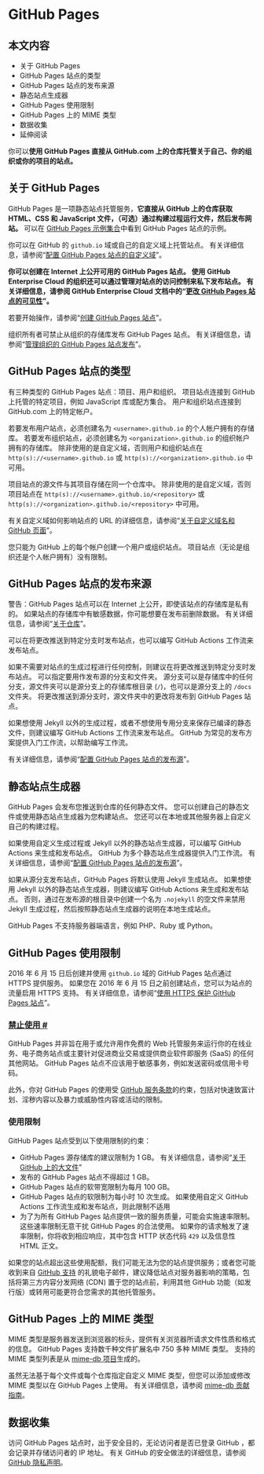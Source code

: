 # GitHub Pages



## 本文内容

- 关于 GitHub Pages
- GitHub Pages 站点的类型
- GitHub Pages 站点的发布来源
- 静态站点生成器
- GitHub Pages 使用限制
- GitHub Pages 上的 MIME 类型
- 数据收集
- 延伸阅读

你可以**使用 GitHub Pages 直接从 GitHub.com 上的仓库托管关于自己、你的组织或你的项目的站点。**

## 关于 GitHub Pages 

GitHub Pages 是一项静态站点托管服务，**它直接从 GitHub 上的仓库获取 HTML、CSS 和 JavaScript 文件，（可选）通过构建过程运行文件，然后发布网站。** 可以在 [GitHub Pages 示例集合](https://github.com/collections/github-pages-examples)中看到 GitHub Pages 站点的示例。

你可以在 GitHub 的 `github.io` 域或自己的自定义域上托管站点。 有关详细信息，请参阅“[配置 GitHub Pages 站点的自定义域](https://docs.github.com/zh/pages/configuring-a-custom-domain-for-your-github-pages-site)”。

**你可以创建在 Internet 上公开可用的 GitHub Pages 站点。 使用 GitHub Enterprise Cloud 的组织还可以通过管理对站点的访问控制来私下发布站点。 有关详细信息，请参阅 GitHub Enterprise Cloud 文档中的“[更改 GitHub Pages 站点的可见性](https://docs.github.com/zh/enterprise-cloud@latest/pages/getting-started-with-github-pages/changing-the-visibility-of-your-github-pages-site)”。**

若要开始操作，请参阅“[创建 GitHub Pages 站点](https://docs.github.com/zh/pages/getting-started-with-github-pages/creating-a-github-pages-site)”。

组织所有者可禁止从组织的存储库发布 GitHub Pages 站点。 有关详细信息，请参阅“[管理组织的 GitHub Pages 站点发布](https://docs.github.com/zh/organizations/managing-organization-settings/managing-the-publication-of-github-pages-sites-for-your-organization)”。

## GitHub Pages 站点的类型 

有三种类型的 GitHub Pages 站点：项目、用户和组织。 项目站点连接到 GitHub 上托管的特定项目，例如 JavaScript 库或配方集合。 用户和组织站点连接到 GitHub.com 上的特定帐户。

若要发布用户站点，必须创建名为 `<username>.github.io` 的个人帐户拥有的存储库。 若要发布组织站点，必须创建名为 `<organization>.github.io` 的组织帐户拥有的存储库。 除非使用的是自定义域，否则用户和组织站点在 `http(s)://<username>.github.io` 或 `http(s)://<organization>.github.io` 中可用。

项目站点的源文件与其项目存储在同一个仓库中。 除非使用的是自定义域，否则项目站点在 `http(s)://<username>.github.io/<repository>` 或 `http(s)://<organization>.github.io/<repository>` 中可用。

有关自定义域如何影响站点的 URL 的详细信息，请参阅“[关于自定义域名和 GitHub 页面](https://docs.github.com/zh/pages/configuring-a-custom-domain-for-your-github-pages-site/about-custom-domains-and-github-pages)”。

您只能为 GitHub 上的每个帐户创建一个用户或组织站点。 项目站点（无论是组织还是个人帐户拥有）没有限制。

## GitHub Pages 站点的发布来源

警告：GitHub Pages 站点可以在 Internet 上公开，即使该站点的存储库是私有的。 如果站点的存储库中有敏感数据，你可能想要在发布前删除数据。 有关详细信息，请参阅“[关于仓库](https://docs.github.com/zh/repositories/creating-and-managing-repositories/about-repositories#about-repository-visibility)”。

可以在将更改推送到特定分支时发布站点，也可以编写 GitHub Actions 工作流来发布站点。

如果不需要对站点的生成过程进行任何控制，则建议在将更改推送到特定分支时发布站点。 可以指定要用作发布源的分支和文件夹。 源分支可以是存储库中的任何分支，源文件夹可以是源分支上的存储库根目录 (`/`)，也可以是源分支上的 `/docs` 文件夹。 将更改推送到源分支时，源文件夹中的更改将发布到 GitHub Pages 站点。

如果想使用 Jekyll 以外的生成过程，或者不想使用专用分支来保存已编译的静态文件，则建议编写 GitHub Actions 工作流来发布站点。 GitHub 为常见的发布方案提供入门工作流，以帮助编写工作流。

有关详细信息，请参阅“[配置 GitHub Pages 站点的发布源](https://docs.github.com/zh/pages/getting-started-with-github-pages/configuring-a-publishing-source-for-your-github-pages-site)”。

## 静态站点生成器 

GitHub Pages 会发布您推送到仓库的任何静态文件。 您可以创建自己的静态文件或使用静态站点生成器为您构建站点。 您还可以在本地或其他服务器上自定义自己的构建过程。

如果使用自定义生成过程或 Jekyll 以外的静态站点生成器，可以编写 GitHub Actions 来生成和发布站点。 GitHub 为多个静态站点生成器提供入门工作流。 有关详细信息，请参阅“[配置 GitHub Pages 站点的发布源](https://docs.github.com/zh/pages/getting-started-with-github-pages/configuring-a-publishing-source-for-your-github-pages-site)”。

如果从源分支发布站点，GitHub Pages 将默认使用 Jekyll 生成站点。 如果想使用 Jekyll 以外的静态站点生成器，则建议编写 GitHub Actions 来生成和发布站点。 否则，通过在发布源的根目录中创建一个名为 `.nojekyll` 的空文件来禁用 Jekyll 生成过程，然后按照静态站点生成器的说明在本地生成站点。

GitHub Pages 不支持服务器端语言，例如 PHP、Ruby 或 Python。

## GitHub Pages 使用限制 

2016 年 6 月 15 日后创建并使用 `github.io` 域的 GitHub Pages 站点通过 HTTPS 提供服务。 如果您在 2016 年 6 月 15 日之前创建站点，您可以为站点的流量启用 HTTPS 支持。 有关详细信息，请参阅“[使用 HTTPS 保护 GitHub Pages 站点](https://docs.github.com/zh/pages/getting-started-with-github-pages/securing-your-github-pages-site-with-https)”。

### [禁止使用 #](https://docs.github.com/zh/pages/getting-started-with-github-pages/about-github-pages#prohibited-uses)

GitHub Pages 并非旨在用于或允许用作免费的 Web 托管服务来运行你的在线业务、电子商务站点或主要针对促进商业交易或提供商业软件即服务 (SaaS) 的任何其他网站。 GitHub Pages 站点不应该用于敏感事务，例如发送密码或信用卡号码。

此外，你对 GitHub Pages 的使用受 [GitHub 服务条款](https://docs.github.com/zh/site-policy/github-terms/github-terms-of-service)的约束，包括对快速致富计划、淫秽内容以及暴力或威胁性内容或活动的限制。

### 使用限制 

GitHub Pages 站点受到以下使用限制的约束：

- GitHub Pages 源存储库的建议限制为 1 GB。 有关详细信息，请参阅“[关于 GitHub 上的大文件](https://docs.github.com/zh/repositories/working-with-files/managing-large-files/about-large-files-on-github#file-and-repository-size-limitations)”
- 发布的 GitHub Pages 站点不得超过 1 GB。
- GitHub Pages 站点的软带宽限制为每月 100 GB。
- GitHub Pages 站点的软限制为每小时 10 次生成。 如果使用自定义 GitHub Actions 工作流生成和发布站点，则此限制不适用
- 为了为所有 GitHub Pages 站点提供一致的服务质量，可能会实施速率限制。 这些速率限制无意干扰 GitHub Pages 的合法使用。 如果你的请求触发了速率限制，你将收到相应响应，其中包含 HTTP 状态代码 `429` 以及信息性 HTML 正文。

如果您的站点超出这些使用配额，我们可能无法为您的站点提供服务；或者您可能收到来自 [GitHub 支持](https://support.github.com/contact?tags=docs-generic) 的礼貌电子邮件，建议降低站点对服务器影响的策略，包括将第三方内容分发网络 (CDN) 置于您的站点前，利用其他 GitHub 功能（如发行版）或转用可能更符合您需求的其他托管服务。

## GitHub Pages 上的 MIME 类型 

MIME 类型是服务器发送到浏览器的标头，提供有关浏览器所请求文件性质和格式的信息。 GitHub Pages 支持数千种文件扩展名中 750 多种 MIME 类型。 支持的 MIME 类型列表是从 [mime-db 项目](https://github.com/jshttp/mime-db)生成的。

虽然无法基于每个文件或每个仓库指定自定义 MIME 类型，但您可以添加或修改 MIME 类型以在 GitHub Pages 上使用。 有关详细信息，请参阅 [mime-db 贡献指南](https://github.com/jshttp/mime-db#adding-custom-media-types)。

## 数据收集 

访问 GitHub Pages 站点时，出于安全目的，无论访问者是否已登录 GitHub ，都会记录并存储访问者的 IP 地址。 有关 GitHub 的安全做法的详细信息，请参阅 [GitHub 隐私声明](https://docs.github.com/zh/site-policy/privacy-policies/github-privacy-statement)。